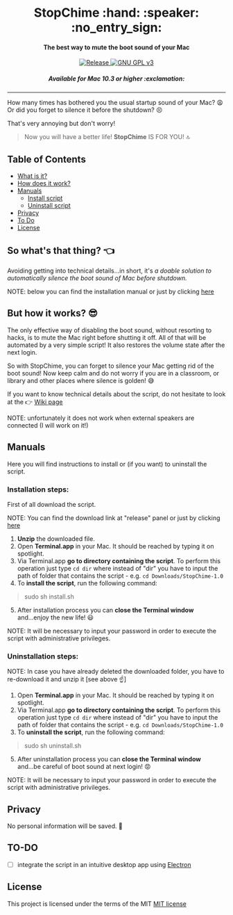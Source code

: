 <h1 align="center">
	StopChime :hand: :speaker: :no_entry_sign:
</h1>

<h4 align="center">
	The best way to mute the boot sound of your Mac
</h4>

<p align="center">
	<a href="https://github.com/m-paolino/StopChime/releases/latest" target="blank">
	<img src="https://img.shields.io/github/release/m-paolino/StopChime.svg" alt="Release">
	</a>
	<a href="https://opensource.org/licenses/MIT" target="blank">
	<img src="https://img.shields.io/github/license/m-paolino/StopChime.svg" alt="GNU GPL v3">
	</a>
</p>

<h5 align="center">
	Available for Mac 10.3 or higher :exclamation:
</h5>

-----

How many times has bothered you the usual startup sound of your Mac? :weary: Or did you forget to silence it before the shutdown? :persevere:

That's very annoying but don't worry!

>Now you will have a better life! **StopChime** IS FOR YOU! :top:

## Table of Contents

- [What is it?](#intro)
- [How does it work?](#how)
- [Manuals](#manuals)
	- [Install script](#installation-steps)
	- [Uninstall script](#uninstallation-steps)
- [Privacy](#privacy)
- [To Do](#to-do)
- [License](#license)

<a name="intro"></a>
## So what's that thing? :point_left:

Avoiding getting into technical details...in short, it's *a doable solution to automatically silence the boot sound of Mac before shutdown.*

NOTE: below you can find the installation manual or just by clicking [here](#installation-steps)

<a name="how"></a>
## But how it works? :sunglasses:

The only effective way of disabling the boot sound, without resorting to hacks, is to mute the Mac right before shutting it off. All of that will be automated by a very simple script! It also restores the volume state after the next login.

So with StopChime, you can forget to silence your Mac getting rid of the boot sound!
Now keep calm and do not worry if you are in a classroom, or library and other places where silence is golden! :sweat_smile:

If you want to know technical details about the script, do not hesitate to look at the :point_right: [Wiki page](https://github.com/m-paolino/StopChime/wiki)

NOTE: unfortunately it does not work when external speakers are connected (I will work on it!)

## Manuals

Here you will find instructions to install or (if you want) to uninstall the script.

### Installation steps:

First of all download the script.

NOTE: You can find the download link at "release" panel or just by clicking [here](https://github.com/m-paolino/StopChime/releases/download/v1.0/StopChime-1.0.zip)

1. **Unzip** the downloaded file.
2. Open **Terminal.app** in your Mac. It should be reached by typing it on spotlight.
3. Via Terminal.app **go to directory containing the script**. To perform this operation just type `cd dir` where instead of "dir" you have to input the path of folder that contains the script - e.g. `cd Downloads/StopChime-1.0`
4. To **install the script**, run the following command:
>sudo sh install.sh
5. After installation process you can **close the Terminal window** and...enjoy the new life! :smiley:

NOTE: It will be necessary to input your password in order to execute the script with administrative privileges.

### Uninstallation steps:

NOTE: In case you have already deleted the downloaded folder, you have to re-download it and unzip it [see above :point_up:]

1. Open **Terminal.app** in your Mac. It should be reached by typing it on spotlight.
2. Via Terminal.app **go to directory containing the script**. To perform this operation just type `cd dir` where instead of "dir" you have to input the path of folder that contains the script - e.g. `cd Downloads/StopChime-1.0`
3. To **uninstall the script**, run the following command:
>sudo sh uninstall.sh
5. After uninstallation process you can **close the Terminal window** and...be careful of boot sound at next login! :rage:

NOTE: It will be necessary to input your password in order to execute the script with administrative privileges.

## Privacy

No personal information will be saved. :see_no_evil:

## TO-DO

- [ ] integrate the script in an intuitive desktop app using [Electron](https://electron.atom.io)

## License

This project is licensed under the terms of the MIT [MIT license](LICENSE)

